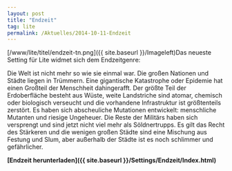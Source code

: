 ```yaml
---
layout: post
title: "Endzeit"
tag: lite
permalink: /Aktuelles/2014-10-11-Endzeit
---
```



[/www/lite/titel/endzeit-tn.png]({{ site.baseurl }}/Imageleft)Das neueste Setting für Lite widmet sich dem Endzeitgenre:

Die Welt ist nicht mehr so wie sie einmal war. Die großen Nationen und Städte liegen in Trümmern. Eine gigantische Katastrophe oder Epidemie hat einen Großteil der Menschheit dahingerafft. Der größte Teil der Erdoberfläche besteht aus Wüste, weite Landstriche sind atomar, chemisch oder biologisch verseucht und die vorhandene Infrastruktur ist größtenteils zerstört. Es haben sich abscheuliche Mutationen entwickelt: menschliche Mutanten und riesige Ungeheuer. Die Reste der Militärs haben sich versprengt und sind jetzt nicht viel mehr als Söldnertrupps. Es gilt das Recht des Stärkeren und die wenigen großen Städte sind eine Mischung aus Festung und Slum, aber außerhalb der Städte ist es noch schlimmer und gefährlicher.

**[Endzeit herunterladen]({{ site.baseurl }}/Settings/Endzeit/Index.html)**


